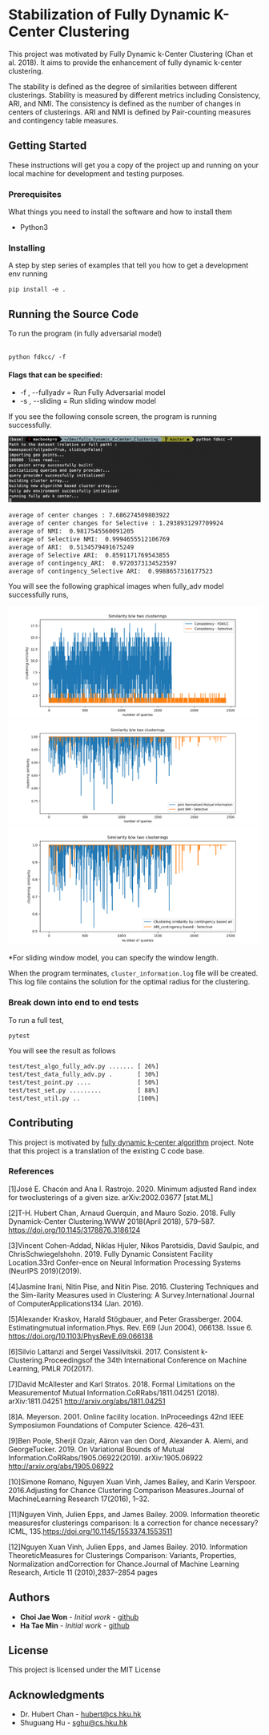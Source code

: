 # Stabilization of Fully Dynamic K-Center Clustering

This project was motivated by Fully Dynamic k-Center Clustering (Chan et al. 2018). It aims to provide the enhancement of fully dynamic k-center clustering. 

The stability is defined as the degree of similarities between different clusterings. Stability is measured by different metrics including Consistency, ARI, and NMI.
The consistency is defined as the number of changes in centers of clusterings. ARI and NMI is defined by Pair-counting measures and contingency table measures. 


## Getting Started

These instructions will get you a copy of the project up and running on your local machine for development and testing purposes. 

### Prerequisites

What things you need to install the software and how to install them

- Python3 

### Installing

A step by step series of examples that tell you how to get a development env running

```
pip install -e . 
```

## Running the Source Code

To run the program (in fully adversarial model)
```

python fdkcc/ -f 

```

#### Flags that can be specified:

- -f , --fullyadv = Run Fully Adversarial model
- -s , --sliding = Run sliding window model



If you see the following console screen, 
the program is running successfully.

![](images/samplerun.png)

```
average of center changes : 7.686274509803922 
average of center changes for Selective : 1.2938931297709924 
average of NMI:  0.9817545560091205
average of Selective NMI:  0.9994655512106769
average of ARI:  0.5134579491675249
average of Selective ARI:  0.8591171769543855
average of contingency_ARI:  0.9720373134523597
average of contingency_Selective ARI:  0.9988657316177523

```

You will see the following graphical images when fully_adv model successfully runs,

![](images/1.png)
![](images/2.png)
![](images/3.png)

*For sliding window model, you can specify the window length.

When the program terminates, `cluster_information.log` file will be created. This log file contains the solution for the optimal radius for the clustering.

### Break down into end to end tests

To run a full test,

```
pytest
```

You will see the result as follows
```
test/test_algo_fully_adv.py ....... [ 26%]
test/test_data_fully_adv.py .       [ 30%]
test/test_point.py ....             [ 50%]
test/test_set.py .........          [ 88%]
test/test_util.py ..                [100%]
```



## Contributing

This project is motivated by [fully dynamic k-center algorithm](https://github.com/fe6Bc5R4JvLkFkSeExHM/k-center) project. Note that this project is a translation of the existing C code base. 

### References

[1]José E. Chacón and Ana I. Rastrojo. 2020. Minimum adjusted Rand index for twoclusterings of a given size.  arXiv:2002.03677 [stat.ML]

[2]T-H. Hubert Chan, Arnaud Guerquin, and Mauro Sozio. 2018.  Fully Dynamick-Center Clustering.WWW 2018(April 2018), 579–587.   https://doi.org/10.1145/3178876.3186124

[3]Vincent Cohen-Addad, Niklas Hjuler, Nikos Parotsidis, David Saulpic, and ChrisSchwiegelshohn. 2019. Fully Dynamic Consistent Facility Location.33rd Confer-ence on Neural Information Processing Systems (NeurIPS 2019)(2019).

[4]Jasmine Irani, Nitin Pise, and Nitin Pise. 2016. Clustering Techniques and the Sim-ilarity Measures used in Clustering: A Survey.International Journal of ComputerApplications134 (Jan. 2016).

[5]Alexander Kraskov, Harald Stögbauer, and Peter Grassberger. 2004. Estimatingmutual information.Phys. Rev. E69 (Jun 2004), 066138. Issue 6.  https://doi.org/10.1103/PhysRevE.69.066138

[6]Silvio Lattanzi and Sergei Vassilvitskii. 2017. Consistent k-Clustering.Proceedingsof the 34th International Conference on Machine Learning, PMLR 70(2017).

[7]David McAllester and Karl Stratos. 2018. Formal Limitations on the Measurementof Mutual Information.CoRRabs/1811.04251 (2018).  arXiv:1811.04251   http://arxiv.org/abs/1811.04251

[8]A. Meyerson. 2001. Online facility location. InProceedings 42nd IEEE Symposiumon Foundations of Computer Science. 426–431.

[9]Ben Poole, Sherjil Ozair, Aäron van den Oord, Alexander A. Alemi, and GeorgeTucker. 2019. On Variational Bounds of Mutual Information.CoRRabs/1905.06922(2019). arXiv:1905.06922  http://arxiv.org/abs/1905.06922

[10]Simone Romano, Nguyen Xuan Vinh, James Bailey, and Karin Verspoor. 2016.Adjusting for Chance Clustering Comparison Measures.Journal of MachineLearning Research 17(2016), 1–32.

[11]Nguyen Vinh, Julien Epps, and James Bailey. 2009. Information theoretic measuresfor clusterings comparison: Is a correction for chance necessary?ICML, 135.https://doi.org/10.1145/1553374.1553511

[12]Nguyen Xuan Vinh, Julien Epps, and James Bailey. 2010. Information TheoreticMeasures for Clusterings Comparison: Variants, Properties, Normalization andCorrection for Chance.Journal of Machine Learning Research, Article 11 (2010),2837–2854 pages

## Authors

* **Choi Jae Won** - *Initial work* - [github](https://github.com/choijaewon959)
* **Ha Tae Min** - *Initial work* - [github](https://github.com/taemin410)


## License

This project is licensed under the MIT License

## Acknowledgments

* Dr. Hubert Chan - hubert@cs.hku.hk 
* Shuguang Hu  - sghu@cs.hku.hk

